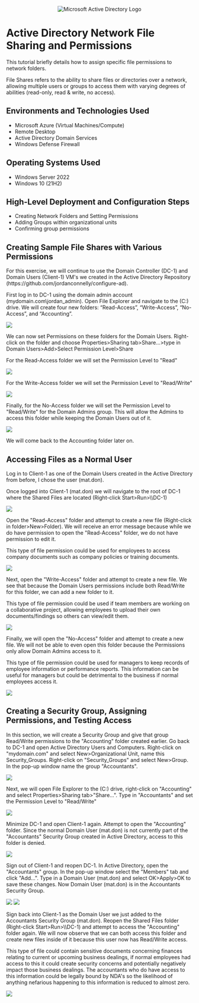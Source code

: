 <p align="center">
<img src="https://i.imgur.com/pU5A58S.png" alt="Microsoft Active Directory Logo"/>
</p>

<h1>Active Directory Network File Sharing and Permissions</h1>
This tutorial briefly details how to assign specific file permissions to network folders.
<p>
File Shares refers to the ability to share files or directories over a network, allowing multiple users or groups to access them with varying degrees of abilities (read-only, read & write, no access).
<br />



<h2>Environments and Technologies Used</h2>

- Microsoft Azure (Virtual Machines/Compute)
- Remote Desktop
- Active Directory Domain Services
- Windows Defense Firewall

<h2>Operating Systems Used </h2>

- Windows Server 2022
- Windows 10 (21H2)

<h2>High-Level Deployment and Configuration Steps</h2>

- Creating Network Folders and Setting Permissions
- Adding Groups within organizational units
- Confirming group permissions


<h2>Creating Sample File Shares with Various Permissions</h2>
</p>
<p>
For this exercise, we will continue to use the Domain Controller (DC-1) and Domain Users (Client-1) VM's we created in the Active Directory Repository (https://github.com/jordanconnelly/configure-ad).
<p>
First log in to DC-1 using the domain admin account (mydomain.com\jordan_admin). Open File Explorer and navigate to the (C:) drive. We will create four new folders: “Read-Access”, “Write-Access”, “No-Access”, and “Accounting”.
<p>
<img src="https://imgur.com/HlxpLKw.png">
<p></p>
We can now set Permissions on these folders for the Domain Users. Right-click on the folder and choose Properties>Sharing tab>Share...>type in Domain Users>Add>Select Permission Level>Share
<p>
For the Read-Access folder we will set the Permission Level to "Read"
<p>
<img src="https://imgur.com/oQURdoq.png">
<p></p>
For the Write-Access folder we will set the Permission Level to "Read/Write"
<p>
<img src="https://imgur.com/4s0jQVq.png">
<p></p>
Finally, for the No-Access folder we will set the Permission Level to "Read/Write" for the Domain Admins group. This will allow the Admins to access this folder while keeping the Domain Users out of it.
<p>
<img src="https://imgur.com/Cm6sSXs.png">
<p>
We will come back to the Accounting folder later on.

<p></p>
<h2>Accessing Files as a Normal User</h2>
<p></p>
Log in to Client-1 as one of the Domain Users created in the Active Directory from before, I chose the user (mat.don).
<p>
Once logged into Client-1 (mat.don) we will navigate to the root of DC-1 where the Shared Files are located (Right-click Start>Run>\\DC-1)
<p>
<img src="https://imgur.com/laIe17a.png">
<p></p>
Open the "Read-Access" folder and attempt to create a new file (Right-click in folder>New>Folder). We will receive an error message because while we do have permission to open the "Read-Access" folder, we do not have permission to edit it.
<p>
This type of file permission could be used for employees to access company documents such as company policies or training documents.
<p>
<img src="https://imgur.com/PCWIg4S.png">
<p></p>
Next, open the "Write-Access" folder and attempt to create a new file. We see that because the Domain Users permissions include both Read/Write for this folder, we can add a new folder to it.
<p>
This type of file permission could be used if team members are working on a collaborative project, allowing employees to upload their own documents/findings so others can view/edit them.
<p>
<img src="https://imgur.com/iB0XjAq.png">
<p></p>
Finally, we will open the "No-Access" folder and attempt to create a new file. We will not be able to even open this folder because the Permissions only allow Domain Admins access to it.
<p>
This type of file permission could be used for managers to keep records of employee information or performance reports. This information can be useful for managers but could be detrimental to the business if normal employees access it.
<p>
<img src="https://imgur.com/KW05Txv.png">
  
<p></p>
<h2>Creating a Security Group, Assigning Permissions, and Testing Access</h2>
<p>
In this section, we will create a Security Group and give that group Read/Write permissions to the "Accounting" folder created earlier. Go back to DC-1 and open Active Directory Users and Computers. Right-click on "mydomain.com" and select New>Organizational Unit, name this Security_Groups. Right-click on "Security_Groups" and select New>Group. In the pop-up window name the group "Accountants". 
<p>
<img src="https://imgur.com/djj4YSq.png">
<p></p>
Next, we will open File Explorer to the (C:) drive, right-click on "Accounting" and select Properties>Sharing tab>"Share...". Type in "Accountants" and set the Permission Level to "Read/Write"
<p>
<img src="https://imgur.com/91wz77l.png">
<p></p>
Minimize DC-1 and open Client-1 again. Attempt to open the "Accounting" folder. Since the normal Domain User (mat.don) is not currently part of the "Accountants" Security Group created in Active Directory, access to this folder is denied.
<p>
<img src="https://imgur.com/fdOg3co.png">
<p></p>
Sign out of Client-1 and reopen DC-1. In Active Directory, open the "Accountants" group. In the pop-up window select the "Members" tab and click "Add...". Type in a Domain User (mat.don) and select OK>Apply>OK to save these changes. Now Domain User (mat.don) is in the Accountants Security Group.
<p>
<img src="https://imgur.com/vqnCfvm.png">
<img src="https://imgur.com/BTxhhLa.png">
<p></p>
Sign back into Client-1 as the Domain User we just added to the Accountants Security Group (mat.don). Reopen the Shared Files folder (Right-click Start>Run>\\DC-1) and attempt to access the "Accounting" folder again. We will now observe that we can both access this folder and create new files inside of it because this user now has Read/Write access. 
<p>
This type of file could contain sensitive documents concerning finances relating to current or upcoming business dealings, if normal employees had access to this it could create security concerns and potentially negatively impact those business dealings. The accountants who do have access to this information could be legally bound by NDA's so the likelihood of anything nefarious happening to this information is reduced to almost zero.
<p>
<img src="https://imgur.com/VYQVacv.png">
